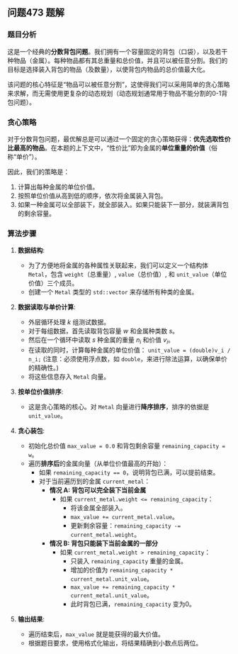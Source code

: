 ## 问题473 题解

### 题目分析

这是一个经典的**分数背包问题**。我们拥有一个容量固定的背包（口袋），以及若干种物品（金属）。每种物品都有其总重量和总价值，并且可以被任意分割。我们的目标是选择装入背包的物品（及数量），以使背包内物品的总价值最大化。

该问题的核心特征是“物品可以被任意分割”，这使得我们可以采用简单的贪心策略来求解，而无需使用更复杂的动态规划（动态规划通常用于物品不能分割的0-1背包问题）。

### 贪心策略

对于分数背包问题，最优解总是可以通过一个固定的贪心策略获得：**优先选取性价比最高的物品**。在本题的上下文中，“性价比”即为金属的**单位重量的价值**（俗称“单价”）。

因此，我们的策略是：
1.  计算出每种金属的单位价值。
2.  按照单位价值从高到低的顺序，依次将金属装入背包。
3.  如果一种金属可以全部装下，就全部装入。如果只能装下一部分，就装满背包的剩余容量。

### 算法步骤

1.  **数据结构**:
    -   为了方便地将金属的各种属性关联起来，我们可以定义一个结构体 `Metal`，包含 `weight`（总重量）, `value`（总价值）, 和 `unit_value`（单位价值）三个成员。
    -   创建一个 `Metal` 类型的 `std::vector` 来存储所有种类的金属。

2.  **数据读取与单价计算**:
    -   外层循环处理 $k$ 组测试数据。
    -   对于每组数据，首先读取背包容量 $w$ 和金属种类数 $s$。
    -   然后在一个循环中读取 $s$ 种金属的重量 $n_i$ 和价值 $v_i$。
    -   在读取的同时，计算每种金属的单位价值：
        `unit_value = (double)v_i / n_i;`
        (注意：必须使用浮点数，如 `double`，来进行除法运算，以确保单价的精确性。)
    -   将这些信息存入 `Metal` 向量。

3.  **按单位价值排序**:
    -   这是贪心策略的核心。对 `Metal` 向量进行**降序排序**，排序的依据是 `unit_value`。

4.  **贪心装包**:
    -   初始化总价值 `max_value = 0.0` 和背包剩余容量 `remaining_capacity = w`。
    -   遍历**排序后**的金属向量（从单位价值最高的开始）：
        -   如果 `remaining_capacity == 0`，说明背包已满，可以提前结束。
        -   对于当前遍历到的金属 `current_metal`：
            -   **情况 A: 背包可以完全装下当前金属**
                -   如果 `current_metal.weight <= remaining_capacity`：
                    -   将该金属全部装入。
                    -   `max_value += current_metal.value`。
                    -   更新剩余容量：`remaining_capacity -= current_metal.weight`。
            -   **情况 B: 背包只能装下当前金属的一部分**
                -   如果 `current_metal.weight > remaining_capacity`：
                    -   只装入 `remaining_capacity` 重量的金属。
                    -   增加的价值为 `remaining_capacity * current_metal.unit_value`。
                    -   `max_value += remaining_capacity * current_metal.unit_value`。
                    -   此时背包已满，`remaining_capacity` 变为0。

5.  **输出结果**:
    -   遍历结束后，`max_value` 就是能获得的最大价值。
    -   根据题目要求，使用格式化输出，将结果精确到小数点后两位。
